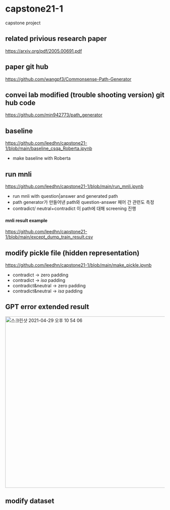 # capstone21-1
capstone project

## related privious research paper
https://arxiv.org/pdf/2005.00691.pdf

## paper git hub
https://github.com/wangpf3/Commonsense-Path-Generator

## convei lab modified (trouble shooting version) git hub code
https://github.com/min942773/path_generator

## baseline 
https://github.com/leedhn/capstone21-1/blob/main/baseline_csqa_Roberta.ipynb
+ make baseline with Roberta

## run mnli 
https://github.com/leedhn/capstone21-1/blob/main/run_mnli.ipynb
+ run mnli with question|answer and generated path
+ path generator가 만들어낸 path와 question-answer 페어 간 관련도 측정
+ contradict/ neutral+contradict 이 path에 대해 screening 진행

#### mnli result example
https://github.com/leedhn/capstone21-1/blob/main/except_dump_train_result.csv

## modify pickle file (hidden representation)
https://github.com/leedhn/capstone21-1/blob/main/make_pickle.ipynb
+ contradict -> zero padding
+ contradict -> _isa_ padding
+ contradict&neutral -> zero padding
+ contradict&neutral -> _isa_ padding

## GPT error extended result
<img width="542" alt="스크린샷 2021-04-29 오후 10 54 06" src="https://user-images.githubusercontent.com/69630288/116562189-eaa96000-a93d-11eb-846d-8ac3a4b03b08.png">

## modify dataset 

